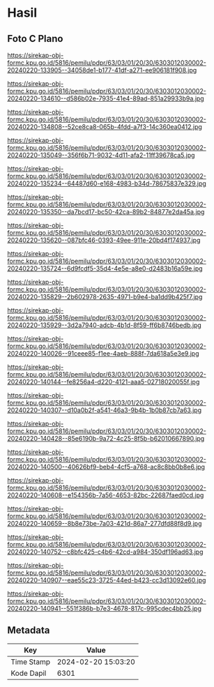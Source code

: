 # Hasil

## Foto C Plano

https://sirekap-obj-formc.kpu.go.id/5816/pemilu/pdpr/63/03/01/20/30/6303012030002-20240220-133905--34058de1-b177-41df-a271-ee906181f908.jpg

https://sirekap-obj-formc.kpu.go.id/5816/pemilu/pdpr/63/03/01/20/30/6303012030002-20240220-134610--d586b02e-7935-41e4-89ad-851a29933b9a.jpg

https://sirekap-obj-formc.kpu.go.id/5816/pemilu/pdpr/63/03/01/20/30/6303012030002-20240220-134808--52ce8ca8-065b-4fdd-a7f3-14c360ea0412.jpg

https://sirekap-obj-formc.kpu.go.id/5816/pemilu/pdpr/63/03/01/20/30/6303012030002-20240220-135049--356f6b71-9032-4d11-afa2-11ff39678ca5.jpg

https://sirekap-obj-formc.kpu.go.id/5816/pemilu/pdpr/63/03/01/20/30/6303012030002-20240220-135234--64487d60-e168-4983-b34d-78675837e329.jpg

https://sirekap-obj-formc.kpu.go.id/5816/pemilu/pdpr/63/03/01/20/30/6303012030002-20240220-135350--da7bcd17-bc50-42ca-89b2-84877e2da45a.jpg

https://sirekap-obj-formc.kpu.go.id/5816/pemilu/pdpr/63/03/01/20/30/6303012030002-20240220-135620--087bfc46-0393-49ee-911e-20bd4f174937.jpg

https://sirekap-obj-formc.kpu.go.id/5816/pemilu/pdpr/63/03/01/20/30/6303012030002-20240220-135724--6d9fcdf5-35d4-4e5e-a8e0-d2483b16a59e.jpg

https://sirekap-obj-formc.kpu.go.id/5816/pemilu/pdpr/63/03/01/20/30/6303012030002-20240220-135829--2b602978-2635-4971-b9e4-ba1dd9b425f7.jpg

https://sirekap-obj-formc.kpu.go.id/5816/pemilu/pdpr/63/03/01/20/30/6303012030002-20240220-135929--3d2a7940-adcb-4b1d-8f59-ff6b8746bedb.jpg

https://sirekap-obj-formc.kpu.go.id/5816/pemilu/pdpr/63/03/01/20/30/6303012030002-20240220-140026--91ceee85-f1ee-4aeb-888f-7da618a5e3e9.jpg

https://sirekap-obj-formc.kpu.go.id/5816/pemilu/pdpr/63/03/01/20/30/6303012030002-20240220-140144--fe8256a4-d220-4121-aaa5-02718020055f.jpg

https://sirekap-obj-formc.kpu.go.id/5816/pemilu/pdpr/63/03/01/20/30/6303012030002-20240220-140307--d10a0b2f-a541-46a3-9b4b-1b0b87cb7a63.jpg

https://sirekap-obj-formc.kpu.go.id/5816/pemilu/pdpr/63/03/01/20/30/6303012030002-20240220-140428--85e6190b-9a72-4c25-8f5b-b62010667890.jpg

https://sirekap-obj-formc.kpu.go.id/5816/pemilu/pdpr/63/03/01/20/30/6303012030002-20240220-140500--40626bf9-beb4-4cf5-a768-ac8c8bb0b8e6.jpg

https://sirekap-obj-formc.kpu.go.id/5816/pemilu/pdpr/63/03/01/20/30/6303012030002-20240220-140608--e154356b-7a56-4653-82bc-22687faed0cd.jpg

https://sirekap-obj-formc.kpu.go.id/5816/pemilu/pdpr/63/03/01/20/30/6303012030002-20240220-140659--8b8e73be-7a03-421d-86a7-277dfd88f8d9.jpg

https://sirekap-obj-formc.kpu.go.id/5816/pemilu/pdpr/63/03/01/20/30/6303012030002-20240220-140752--c8bfc425-c4b6-42cd-a984-350df196ad63.jpg

https://sirekap-obj-formc.kpu.go.id/5816/pemilu/pdpr/63/03/01/20/30/6303012030002-20240220-140907--eae55c23-3725-44ed-b423-cc3d13092e60.jpg

https://sirekap-obj-formc.kpu.go.id/5816/pemilu/pdpr/63/03/01/20/30/6303012030002-20240220-140941--551f386b-b7e3-4678-817c-995cdec4bb25.jpg


## Metadata

| Key        | Value               |
| ---------- | ------------------- |
| Time Stamp | 2024-02-20 15:03:20 |
| Kode Dapil | 6301                |



